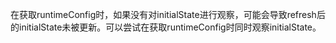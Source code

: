 在获取runtimeConfig时，如果没有对initialState进行观察，可能会导致refresh后的initialState未被更新。可以尝试在获取runtimeConfig时同时观察initialState。
